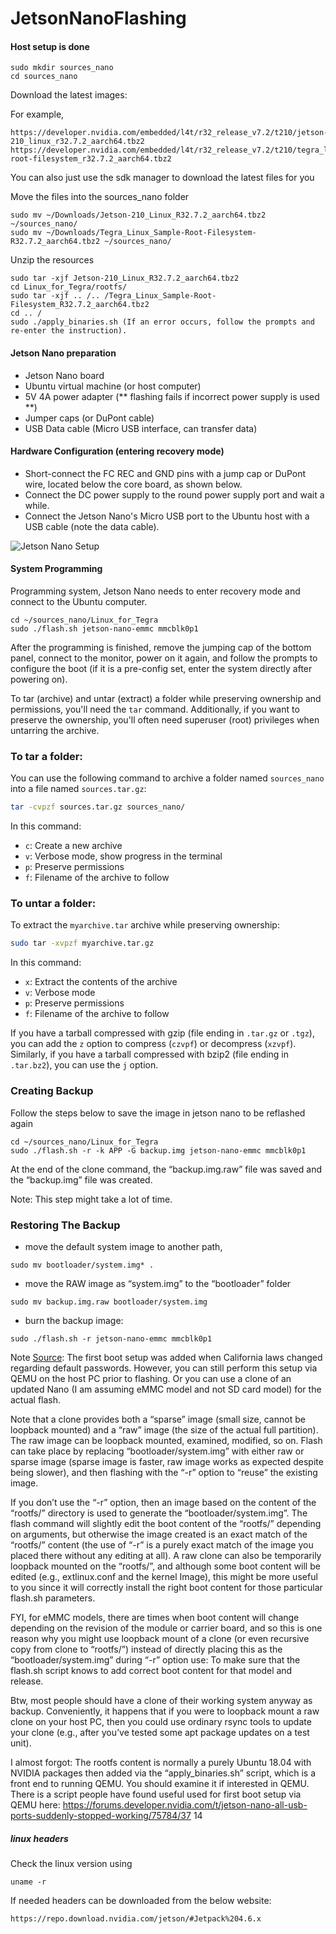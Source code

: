 # JetsonNanoFlashing

####  Host setup is done
```
sudo mkdir sources_nano
cd sources_nano
```

Download the latest images:

For example,
```
https://developer.nvidia.com/embedded/l4t/r32_release_v7.2/t210/jetson-210_linux_r32.7.2_aarch64.tbz2
https://developer.nvidia.com/embedded/l4t/r32_release_v7.2/t210/tegra_linux_sample-root-filesystem_r32.7.2_aarch64.tbz2
```

You can also just use the sdk manager to download the latest files for you

Move the files into the sources_nano folder
```
sudo mv ~/Downloads/Jetson-210_Linux_R32.7.2_aarch64.tbz2 ~/sources_nano/            
sudo mv ~/Downloads/Tegra_Linux_Sample-Root-Filesystem-R32.7.2_aarch64.tbz2 ~/sources_nano/  
```

Unzip the resources
```
sudo tar -xjf Jetson-210_Linux_R32.7.2_aarch64.tbz2
cd Linux_for_Tegra/rootfs/       
sudo tar -xjf .. /.. /Tegra_Linux_Sample-Root-Filesystem_R32.7.2_aarch64.tbz2
cd .. /
sudo ./apply_binaries.sh (If an error occurs, follow the prompts and re-enter the instruction). 
```

#### Jetson Nano preparation
- Jetson Nano board
- Ubuntu virtual machine (or host computer)
- 5V 4A power adapter (** flashing fails if incorrect power supply is used **)
- Jumper caps (or DuPont cable)
- USB Data cable (Micro USB interface, can transfer data)
#### Hardware Configuration (entering recovery mode)
- Short-connect the FC REC and GND pins with a jump cap or DuPont wire, located below the core board, as shown below.
- Connect the DC power supply to the round power supply port and wait a while.
- Connect the Jetson Nano's Micro USB port to the Ubuntu host with a USB cable (note the data cable).

![Jetson Nano Setup](https://www.waveshare.com/w/upload/2/2f/Jetson-nano-Force_recovery2-watermark.png)
      
#### System Programming
Programming system, Jetson Nano needs to enter recovery mode and connect to the Ubuntu computer.

```
cd ~/sources_nano/Linux_for_Tegra
sudo ./flash.sh jetson-nano-emmc mmcblk0p1
```
After the programming is finished, remove the jumping cap of the bottom panel, connect to the monitor, power on it again, and follow the prompts to configure the boot (if it is a pre-config set, enter the system directly after powering on).

To tar (archive) and untar (extract) a folder while preserving ownership and permissions, you'll need the `tar` command. Additionally, if you want to preserve the ownership, you'll often need superuser (root) privileges when untarring the archive.

### To tar a folder:

You can use the following command to archive a folder named `sources_nano` into a file named `sources.tar.gz`:

```bash
tar -cvpzf sources.tar.gz sources_nano/
```

In this command:

- `c`: Create a new archive
- `v`: Verbose mode, show progress in the terminal
- `p`: Preserve permissions
- `f`: Filename of the archive to follow

### To untar a folder:

To extract the `myarchive.tar` archive while preserving ownership:

```bash
sudo tar -xvpzf myarchive.tar.gz
```

In this command:

- `x`: Extract the contents of the archive
- `v`: Verbose mode
- `p`: Preserve permissions
- `f`: Filename of the archive to follow

If you have a tarball compressed with gzip (file ending in `.tar.gz` or `.tgz`), you can add the `z` option to compress (`czvpf`) or decompress (`xzvpf`). Similarly, if you have a tarball compressed with bzip2 (file ending in `.tar.bz2`), you can use the `j` option.




### Creating Backup
Follow the steps below to save the image in jetson nano to be reflashed again 
```
cd ~/sources_nano/Linux_for_Tegra
sudo ./flash.sh -r -k APP -G backup.img jetson-nano-emmc mmcblk0p1
```
At the end of the clone command, the “backup.img.raw” file was saved and the “backup.img” file was created.

Note: This step might take a lot of time.

### Restoring The Backup

- move the default system image to another path,
```
sudo mv bootloader/system.img* .
```  
- move the RAW image as “system.img” to the “bootloader” folder
```
sudo mv backup.img.raw bootloader/system.img
```
- burn the backup image:
```
sudo ./flash.sh -r jetson-nano-emmc mmcblk0p1
```


Note [Source](https://forums.developer.nvidia.com/t/minimize-install-without-oem-config/183443): The first boot setup was added when California laws changed regarding default passwords. However, you can still perform this setup via QEMU on the host PC prior to flashing. Or you can use a clone of an updated Nano (I am assuming eMMC model and not SD card model) for the actual flash.

Note that a clone provides both a “sparse” image (small size, cannot be loopback mounted) and a “raw” image (the size of the actual full partition). The raw image can be loopback mounted, examined, modified, so on. Flash can take place by replacing “bootloader/system.img” with either raw or sparse image (sparse image is faster, raw image works as expected despite being slower), and then flashing with the “-r” option to “reuse” the existing image.

If you don’t use the “-r” option, then an image based on the content of the “rootfs/” directory is used to generate the “bootloader/system.img”. The flash command will slightly edit the boot content of the “rootfs/” depending on arguments, but otherwise the image created is an exact match of the “rootfs/” content (the use of “-r” is a purely exact match of the image you placed there without any editing at all). A raw clone can also be temporarily loopback mounted on the “rootfs/”, and although some boot content will be edited (e.g., extlinux.conf and the kernel Image), this might be more useful to you since it will correctly install the right boot content for those particular flash.sh parameters.

FYI, for eMMC models, there are times when boot content will change depending on the revision of the module or carrier board, and so this is one reason why you might use loopback mount of a clone (or even recursive copy from clone to “rootfs/”) instead of directly placing this as the “bootloader/system.img” during “-r” option use: To make sure that the flash.sh script knows to add correct boot content for that model and release.

Btw, most people should have a clone of their working system anyway as backup. Conveniently, it happens that if you were to loopback mount a raw clone on your host PC, then you could use ordinary rsync tools to update your clone (e.g., after you’ve tested some apt package updates on a test unit).

I almost forgot: The rootfs content is normally a purely Ubuntu 18.04 with NVIDIA packages then added via the “apply_binaries.sh” script, which is a front end to running QEMU. You should examine it if interested in QEMU. There is a script people have found useful used for first boot setup via QEMU here:
https://forums.developer.nvidia.com/t/jetson-nano-all-usb-ports-suddenly-stopped-working/75784/37 14





##### linux headers

Check the linux version using 
```
uname -r
```

If needed headers can be downloaded from the below website:
```
https://repo.download.nvidia.com/jetson/#Jetpack%204.6.x
```



